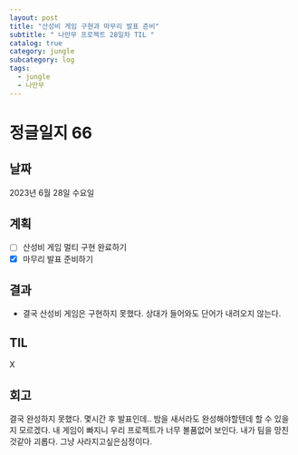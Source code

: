 ```yaml
---
layout: post
title: "산성비 게임 구현과 마무리 발표 준비"
subtitle: " 나만무 프로젝트 28일차 TIL "
catalog: true
category: jungle
subcategory: log
tags:
  - jungle
  - 나만무
---
```


# 정글일지 66

## 날짜

2023년 6월 28일 수요일

## 계획

- [ ] 산성비 게임 멀티 구현 완료하기
- [x] 마무리 발표 준비하기

## 결과

- 결국 산성비 게임은 구현하지 못했다. 상대가 들어와도 단어가 내려오지 않는다.

## TIL

X

## 회고

결국 완성하지 못했다. 몇시간 후 발표인데.. 밤을 새서라도 완성해야할텐데 할 수 있을지 모르겠다. 내 게임이 빠지니 우리 프로젝트가 너무 볼품없어 보인다. 내가 팀을 망친것같아 괴롭다. 그냥 사라지고싶은심정이다.
